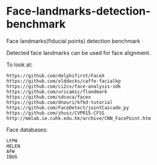 # Face-landmarks-detection-benchmark
Face landmarks(fiducial points) detection benchmark

Detected face landmarks can be used for face alignment.

To look at:
~~~
https://github.com/delphifirst/FaceX
https://github.com/olddocks/caffe-facialkp
https://github.com/ci2cv/face-analysis-sdk
https://github.com/uricamic/flandmark
https://github.com/sdcoca/facex
https://github.com/dnouri/kfkd-tutorial
https://github.com/FaceDetect/jointCascade_py
https://github.com/zhusz/CVPR15-CFSS
http://mmlab.ie.cuhk.edu.hk/archive/CNN_FacePoint.htm
~~~

Face databases:
~~~
LFPW
HELEN
AFW
IBUG
~~~
